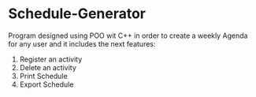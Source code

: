 # Schedule-Generator
<p>Program designed using POO wit C++ in order to create a weekly Agenda for any user and it includes the next features:</p>
<ol>
  <li>Register an activity</li>
  <li>Delete an activity</li>
  <li>Print Schedule</li>
  <li>Export Schedule</li>
</ol>
